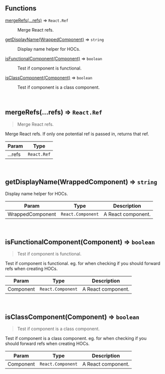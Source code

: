 <br>

## Functions

<dl>
<dt><a href="#mergeRefs">mergeRefs(...refs)</a> ⇒ <code>React.Ref</code></dt>
<dd><p>Merge React refs.</p>
</dd>
<dt><a href="#getDisplayName">getDisplayName(WrappedComponent)</a> ⇒ <code>string</code></dt>
<dd><p>Display name helper for HOCs.</p>
</dd>
<dt><a href="#isFunctionalComponent">isFunctionalComponent(Component)</a> ⇒ <code>boolean</code></dt>
<dd><p>Test if component is functional.</p>
</dd>
<dt><a href="#isClassComponent">isClassComponent(Component)</a> ⇒ <code>boolean</code></dt>
<dd><p>Test if component is a class component.</p>
</dd>
</dl>


<br><a name="mergeRefs"></a>

## mergeRefs(...refs) ⇒ <code>React.Ref</code>
> Merge React refs.

Merge React refs. If only one potential ref is passed in, returns that ref.


| Param | Type |
| --- | --- |
| ...refs | <code>React.Ref</code> | 


<br><a name="getDisplayName"></a>

## getDisplayName(WrappedComponent) ⇒ <code>string</code>
Display name helper for HOCs.


| Param | Type | Description |
| --- | --- | --- |
| WrappedComponent | <code>React.Component</code> | A React component. |


<br><a name="isFunctionalComponent"></a>

## isFunctionalComponent(Component) ⇒ <code>boolean</code>
> Test if component is functional.

Test if component is functional.
eg. for when checking if you should forward refs when creating HOCs.


| Param | Type | Description |
| --- | --- | --- |
| Component | <code>React.Component</code> | A React component. |


<br><a name="isClassComponent"></a>

## isClassComponent(Component) ⇒ <code>boolean</code>
> Test if component is a class component.

Test if component is a class component.
eg. for when checking if you should forward refs when creating HOCs.


| Param | Type | Description |
| --- | --- | --- |
| Component | <code>React.Component</code> | A React component. |

